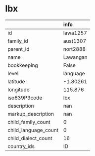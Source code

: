 # lbx
|                      | info     |
|:---------------------|:---------|
| id                   | lawa1257 |
| family_id            | aust1307 |
| parent_id            | nort2888 |
| name                 | Lawangan |
| bookkeeping          | False    |
| level                | language |
| latitude             | -1.80261 |
| longitude            | 115.876  |
| iso639P3code         | lbx      |
| description          | nan      |
| markup_description   | nan      |
| child_family_count   | 0        |
| child_language_count | 0        |
| child_dialect_count  | 16       |
| country_ids          | ID       |